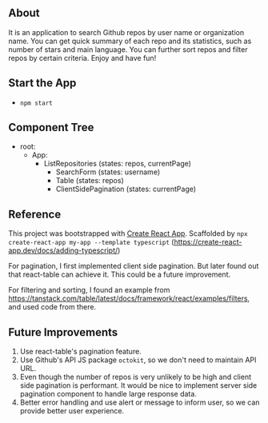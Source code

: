 ## About
It is an application to search Github repos by user name or organization name. You can get quick summary of each repo and its statistics, such as number of stars and main language. You can further sort repos and filter repos by certain criteria. Enjoy and have fun!

## Start the App

- `npm start`

## Component Tree

- root:
    - App:
        - ListRepositories (states: repos, currentPage)
            - SearchForm (states: username)
            - Table (states: repos)
            - ClientSidePagination (states: currentPage)

## Reference

This project was bootstrapped with [Create React App](https://github.com/facebook/create-react-app).
Scaffolded by `npx create-react-app my-app --template typescript` (https://create-react-app.dev/docs/adding-typescript/)

For pagination, I first implemented client side pagination. But later found out that react-table can achieve it. This could be a future improvement.

For filtering and sorting, I found an example from https://tanstack.com/table/latest/docs/framework/react/examples/filters, and used code from there. 


## Future Improvements
1. Use react-table's pagination feature.
2. Use Github's API JS package `octokit`, so we don't need to maintain API URL.
3. Even though the number of repos is very unlikely to be high and client side pagination is performant. It would be nice to implement server side pagination component to handle large response data.
4. Better error handling and use alert or message to inform user, so we can provide better user experience.
